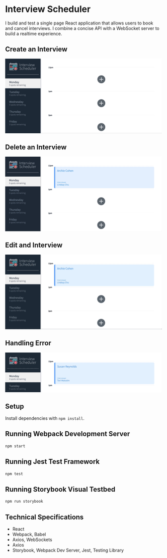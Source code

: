 # Interview Scheduler
 I build and test a single page React application that allows users to book and cancel interviews. I combine a concise API with a WebSocket server to build a realtime experience.

 ## Create an Interview
![Alt text](public/images/create.gif)

 ## Delete an Interview
![Alt text](public/images/delete1.gif)

## Edit and Interview
![Alt text](public/images/edit.gif)

## Handling Error
![Alt text](public/images/error-delete.gif)


## Setup

Install dependencies with `npm install`.

## Running Webpack Development Server

```sh
npm start
```

## Running Jest Test Framework

```sh
npm test
```

## Running Storybook Visual Testbed

```sh
npm run storybook
```
## Technical Specifications
- React
- Webpack, Babel
- Axios, WebSockets
- Axios
- Storybook, Webpack Dev Server, Jest, Testing Library